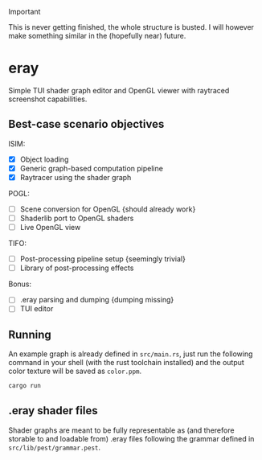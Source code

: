 > [!IMPORTANT]  
> This is never getting finished, the whole structure is busted. I will however make something similar in the (hopefully near) future.

# eray

Simple TUI shader graph editor and OpenGL viewer with raytraced screenshot
capabilities.

## Best-case scenario objectives

ISIM:
- [x] Object loading
- [x] Generic graph-based computation pipeline
- [x] Raytracer using the shader graph

POGL:
- [ ] Scene conversion for OpenGL {should already work}
- [ ] Shaderlib port to OpenGL shaders
- [ ] Live OpenGL view

TIFO:
- [ ] Post-processing pipeline setup {seemingly trivial}
- [ ] Library of post-processing effects

Bonus:
- [ ] .eray parsing and dumping {dumping missing}
- [ ] TUI editor

## Running

An example graph is already defined in `src/main.rs`, just run the following
command in your shell (with the rust toolchain installed) and the output color
texture will be saved as `color.ppm`.

```sh
cargo run
```

## .eray shader files

Shader graphs are meant to be fully representable as (and therefore storable to
and loadable from) .eray files following the grammar defined in
`src/lib/pest/grammar.pest`.
